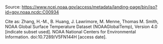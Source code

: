 Source: https://www.ncei.noaa.gov/access/metadata/landing-page/bin/iso?id=gov.noaa.ncdc:C00934

Cite as: Zhang, H.-M., B. Huang, J. Lawrimore, M. Menne, Thomas M. Smith, NOAA Global Surface Temperature Dataset (NOAAGlobalTemp), Version 4.0 [indicate subset used]. NOAA National Centers for Environmental Information. doi:10.7289/V5FN144H [access date].

